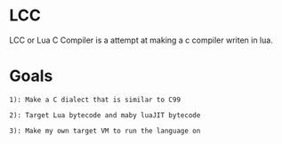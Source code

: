 # LCC
LCC or Lua C Compiler is a attempt at making a c compiler writen in lua.


# Goals

    1): Make a C dialect that is similar to C99

    2): Target Lua bytecode and maby luaJIT bytecode

    3): Make my own target VM to run the language on
